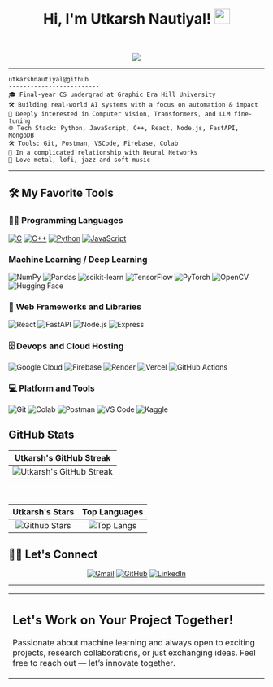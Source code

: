 <h1 align="center">
Hi, I'm Utkarsh Nautiyal!
  <img src="https://media.giphy.com/media/hvRJCLFzcasrR4ia7z/giphy.gif" width="30"></h1>
 
 <!-- <img src="https://gpvc.arturio.dev/utkarshnautiyal" alt="Profile views" align='right'/> <a href="https://github.com/utkarshnautiyal/"> </a>  -->
<br/>

<!-- Typing SVG by DenverCoder1 - https://github.com/DenverCoder1/readme-typing-svg -->
<p align="center">
  <a href="https://github.com/DenverCoder1/readme-typing-svg"><img src="https://readme-typing-svg.herokuapp.com?lines=Computer+Science+Student;ML%20Enthusiastic;Full+Stack+Web+Developer;Always%20learning%20new%20things&center=true&width=380&height=45"></a>
</p>
<!-- <img align="left" src="https://github.com/utkarshnautiyal/utkarshnautiyal/blob/af6ffe87d7d570d51709dbf78d406896c213f58c/meh.png" alt="Unfortunately I didn't find the author of the pic, feel to open a pull request if found" width="320" /> -->
<hr>

```
utkarshnautiyal@github
-------------------------
🎓 Final-year CS undergrad at Graphic Era Hill University  
🛠️ Building real-world AI systems with a focus on automation & impact  
🧠 Deeply interested in Computer Vision, Transformers, and LLM fine-tuning  
🌐 Tech Stack: Python, JavaScript, C++, React, Node.js, FastAPI, MongoDB  
🛠️ Tools: Git, Postman, VSCode, Firebase, Colab 
💖 In a complicated relationship with Neural Networks
🎵 Love metal, lofi, jazz and soft music
```
<hr>


## 🛠️ My Favorite Tools

### 👨‍💻 Programming Languages

<p>
     <a href="https://github.com/search?q=user%3ADenverCoder1+language%3Ac"><img alt="C" src="https://custom-icon-badges.demolab.com/badge/C-03599C.svg?logo=c-in-hexagon&logoColor=white"></a>
      <a href="https://github.com/search?q=user%3ADenverCoder1+language%3Acpp"><img alt="C++" src="https://custom-icon-badges.demolab.com/badge/C++-9C033A.svg?logo=cpp2&logoColor=white"></a>
	<a href="https://github.com/search?q=user%3ADenverCoder1+is%3Arepo+language%3Apython"><img alt="Python" src="https://img.shields.io/badge/Python%20-%2314354C.svg?logo=python&logoColor=white"></a>
    <a href="https://github.com/search?q=user%3ADenverCoder1+is%3Arepo+language%3Ajavascript"><img alt="JavaScript" src="https://img.shields.io/badge/JavaScript%20-%23F7DF1E.svg?logo=javascript&logoColor=black"></a>

### Machine Learning / Deep Learning
 ![NumPy](https://img.shields.io/badge/NumPy-013243?style=flat&logo=numpy&logoColor=white)  ![Pandas](https://img.shields.io/badge/Pandas-150458?style=flat&logo=pandas&logoColor=white)  ![scikit-learn](https://img.shields.io/badge/Scikit--Learn-F7931E?style=flat&logo=scikit-learn&logoColor=white)  ![TensorFlow](https://img.shields.io/badge/TensorFlow-FF6F00?style=flat&logo=tensorflow&logoColor=white) ![PyTorch](https://img.shields.io/badge/PyTorch-EE4C2C?style=flat&logo=pytorch&logoColor=white)  ![OpenCV](https://img.shields.io/badge/OpenCV-5C3EE8?style=flat&logo=opencv&logoColor=white)  ![Hugging Face](https://img.shields.io/badge/Hugging%20Face-FFD21F?style=flat&logo=huggingface&logoColor=black)


### 🧰 Web Frameworks and Libraries

 ![React](https://img.shields.io/badge/React-20232A?style=flat&logo=react&logoColor=61DAFB)
 ![FastAPI](https://img.shields.io/badge/FastAPI-009688?style=flat&logo=fastapi&logoColor=white)
 ![Node.js](https://img.shields.io/badge/Node.js-339933?style=flat&logo=node.js&logoColor=white)
 ![Express](https://img.shields.io/badge/Express.js-000000?style=flat&logo=express&logoColor=white)

### 🗄️ Devops and Cloud Hosting

 ![Google Cloud](https://img.shields.io/badge/Google%20Cloud-4285F4?style=flat&logo=googlecloud&logoColor=white)
 ![Firebase](https://img.shields.io/badge/Firebase-FFCA28?style=flat&logo=firebase&logoColor=black)
 ![Render](https://img.shields.io/badge/Render-46E3B7?style=flat&logo=render&logoColor=black)
 ![Vercel](https://img.shields.io/badge/Vercel-000000?style=flat&logo=vercel&logoColor=white)
 ![GitHub Actions](https://img.shields.io/badge/GitHub%20Actions-2088FF?style=flat&logo=githubactions&logoColor=white)


### 💻 Platform and Tools

 ![Git](https://img.shields.io/badge/Git-F05032?style=flat&logo=git&logoColor=white)
  ![Colab](https://img.shields.io/badge/Google%20Colab-F9AB00?style=flat&logo=googlecolab&logoColor=black)
 ![Postman](https://img.shields.io/badge/Postman-FF6C37?style=flat&logo=postman&logoColor=white)
 ![VS Code](https://img.shields.io/badge/VS%20Code-007ACC?style=flat&logo=visualstudiocode&logoColor=white)
 ![Kaggle](https://img.shields.io/badge/Kaggle-20BEFF?style=flat&logo=kaggle&logoColor=white)
<!-- 
### 👨🏽‍💻 Workspace
<p>
    <a href="#"><img alt="Macbook Air M1" src="https://img.shields.io/badge/Apple-MacBook_Air_2020-999999?style=for-the-badge&logo=apple&logoColor=white"></a>
    <a href="#"><img alt="Spotify" src="https://img.shields.io/badge/Spotify-1ED760?&style=for-the-badge&logo=spotify&logoColor=white"></a>
</p> -->


## GitHub Stats

| Utkarsh's GitHub Streak |
|:-----------------------:|
 ![Utkarsh's GitHub Streak](https://github-readme-streak-stats.herokuapp.com/?user=utcrxsh&theme=algolia) |
<br>

| Utkarsh's Stars | Top Languages |
|:----------------:|:-------------:|
| ![Github Stars](https://github-readme-stats.vercel.app/api?username=utcrxsh&show_icons=true&locale=en&count_private=true&hide_rank=true&custom_title=My%20GitHub%20Stats&disable_animations=true&theme=algolia) | ![Top Langs](https://github-readme-stats.vercel.app/api/top-langs/?username=utcrxsh&langs_count=8&theme=algolia&layout=compact) |



## 🙋‍♀️ Let's Connect
<p align="center">
  <!-- <a href=""><img src="https://img.icons8.com/bubbles/50/000000/web.png" alt="Website"/></a> -->
	<a href="mailto:utkarshnautiyal321@gmail.com"><img src="https://img.icons8.com/bubbles/50/000000/gmail.png" title='Gmail' alt="Gmail"/></a>
	<a href="https://github.com/utcrxsh"><img src="https://img.icons8.com/bubbles/50/000000/github.png" title='GitHub' alt="GitHub"/></a>
	<a href="https://www.linkedin.com/in/utkarshnautiyal/"><img src="https://img.icons8.com/bubbles/50/000000/linkedin.png" title='LinkedIn' alt="LinkedIn"/></a>
	<!-- <a href="https://twitter.com/utkarsh"><img src="https://img.icons8.com/bubbles/50/000000/twitter-circled.png" title='Twitter' alt="twitter"/></a> -->
	<!-- <a href="https://stackoverflow.com/"><img src="https://img.icons8.com/bubbles/50/000000/module.png" title='Stack Overflow' alt="stack overflow"/></a> -->
	<!-- <a href=""><img src="https://img.icons8.com/bubbles/50/000000/instagram.png" alt="Instagram"/></a>
	<a href=""><img src="https://img.icons8.com/bubbles/50/000000/youtube.png" alt="Youtube"/></a> -->
	
</p>


<table style="border: none">
  <tr>
  <td width="100%" valign="top">

## Let's Work on Your Project Together!

Passionate about machine learning and always open to exciting projects, research collaborations, or just exchanging ideas. Feel free to reach out — let’s innovate together.
  </td>
 


------
<!-- Credits: [utkarshnautiyal](https://github.com/utkarshnautiyal) -->
